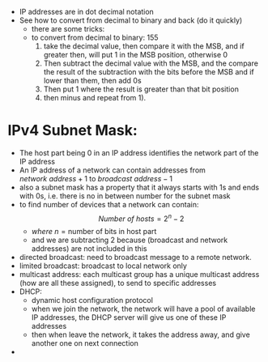 - IP addresses are in dot decimal notation 
- See how to convert from decimal to binary and back (do it quickly)
	- there are some tricks:
	- to convert from decimal to binary: 155
		1) take the decimal value, then compare it with the MSB, and if greater then, will put 1 in the MSB position, otherwise 0
		2) Then subtract the decimal value with the MSB, and the compare the result of the subtraction with the bits before the MSB and if lower than them, then add 0s
		3) Then put 1 where the result is greater than that bit position
		4) then minus and repeat from 1).

# IPv4 Subnet Mask:
- The host part being 0 in an IP address identifies the network part of the IP address
- An IP address of a network can contain addresses from $network \ address +1$ to $broadcast \ address - 1$ 
- also a subnet mask has a property that it always starts with 1s and ends with 0s, i.e. there is no in between number for the subnet mask
- to find number of devices that a network can contain: $$Number \ of \ hosts=2^n-2$$
	- $where \ n = \text{number of bits in host part}$
	- and we are subtracting 2 because (broadcast and network addresses) are not included in this
- directed broadcast: need to broadcast message to a remote network.
- limited broadcast: broadcast to local network only
- multicast address: each multicast group has a unique multicast address (how are all these assigned), to send to specific addresses
- DHCP:
	- dynamic host configuration protocol
	- when we join the network, the network will have a pool of available IP addresses, the DHCP server will give us one of these IP addresses
	- then when leave the network, it takes the address away, and give another one on next connection
- 